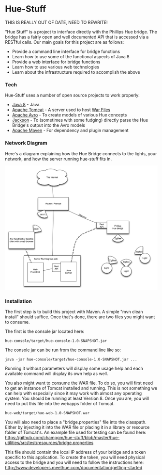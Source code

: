 # Hue-Stuff

THIS IS REALLY OUT OF DATE, NEED TO REWRITE!

"Hue Stuff" is a project to interface directly with the Phillips Hue bridge. The bridge has a fairly open and well documented API that is accessed via a RESTful calls. Our main goals for this project are as follows:

  - Provide a command line interface for bridge functions
  - Learn how to use some of the functional aspects of Java 8
  - Provide a web interface for bridge functions
  - Learn how to use various web technologies
  - Learn about the infrastructure required to accomplish the above


### Tech

Hue-Stuff uses a number of open source projects to work properly:

* [Java 8] - Java.
* [Apache Tomcat] - A server used to host [War Files]
* [Apache Avro] - To create models of various Hue concepts
* [Jackson] - To (sometimes with some fudging) directly parse the Hue Bridge's output into the Avro models
* [Apache Maven] - For dependency and plugin management

### Network Diagram
Here's a diagram explaining how the Hue Bridge connects to the lights, your network, and how the server running hue-stuff fits in.

![Network Graph](/network-graph.png?raw=true)

### Installation

The first step is to build this project with Maven. A simple "mvn clean install" should suffice. Once that's done, there are two files you might want to consume.

The first is the console jar located here:
```
hue-console/target/hue-console-1.0-SNAPSHOT.jar
```
The console jar can be run from the command line like so:
```
java -jar hue-console/target/hue-console-1.0-SNAPSHOT.jar ...
```
Running it without parameters will display some usage help and each available command will display its own help as well.

You also might want to consume the WAR file. To do so, you will first need to get an instance of Tomcat installed and running. This is not something we can help with especially since it may work with almost any operating system. You should be running at least Version 8. Once you are, you will need to put this file into the webapps folder of Tomcat.
```
hue-web/target/hue-web-1.0-SNAPSHOT.war
```
You will also need to place a "bridge.properties" file into the classpath. Either by injecting it into the WAR file or placing it in a library or resource folder of Tomcat's. An example file used for testing can be found here: https://github.com/champgm/hue-stuff/blob/master/hue-utilities/src/test/resources/bridge.properties

This file should contain the local IP address of your bridge and a token specific to this application. To create the token, you will need physical access to the bridge and you will need to follow the instructions here: http://www.developers.meethue.com/documentation/getting-started


[//]: # (STOLEN FROM DILLINGER.IO : These are reference links used in the body of this note and get stripped out when the markdown processor does its job. There is no need to format nicely because it shouldn't be seen. Thanks SO - http://stackoverflow.com/questions/4823468/store-comments-in-markdown-syntax)


   [Java 8]: <http://www.oracle.com/technetwork/java/javase/documentation/index.html>
   [Apache Tomcat]: <https://tomcat.apache.org/>
   [War Files]: <https://en.wikipedia.org/wiki/WAR_%28file_format%29>
   [Apache Avro]: <https://avro.apache.org/>
   [Jackson]: <https://github.com/FasterXML/jackson>
   [Apache Maven]: <https://maven.apache.org/>
